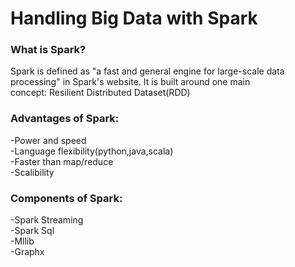 # Handling Big Data with Spark  
  
### What is Spark?  
  Spark is defined as "a fast and general engine for large-scale data processing" in Spark's website. It is built around one main  
  concept: Resilient Distributed Dataset(RDD)  
    
### Advantages of Spark:  
   -Power and speed  
   -Language flexibility(python,java,scala)  
   -Faster than map/reduce  
   -Scalibility  
     
### Components of Spark:
   -Spark Streaming  
   -Spark Sql  
   -Mllib  
   -Graphx  
